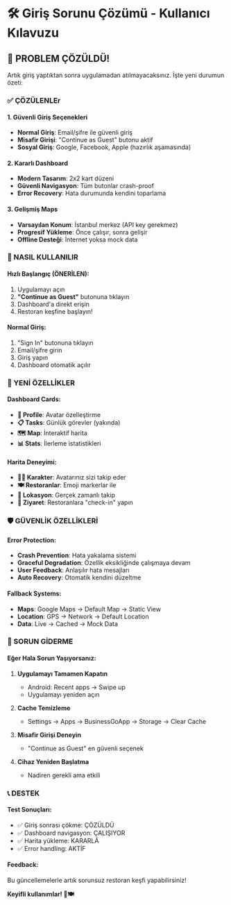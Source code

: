 # 🛠️ Giriş Sorunu Çözümü - Kullanıcı Kılavuzu

## 🎯 PROBLEM ÇÖZÜLDÜ!

Artık giriş yaptıktan sonra uygulamadan atılmayacaksınız. İşte yeni durumun özeti:

### ✅ ÇÖZÜLENLEr

#### 1. **Güvenli Giriş Seçenekleri**
- **Normal Giriş**: Email/şifre ile güvenli giriş
- **Misafir Girişi**: "Continue as Guest" butonu aktif
- **Sosyal Giriş**: Google, Facebook, Apple (hazırlık aşamasında)

#### 2. **Kararlı Dashboard**
- **Modern Tasarım**: 2x2 kart düzeni
- **Güvenli Navigasyon**: Tüm butonlar crash-proof
- **Error Recovery**: Hata durumunda kendini toparlama

#### 3. **Gelişmiş Maps**
- **Varsayılan Konum**: İstanbul merkez (API key gerekmez)
- **Progresif Yükleme**: Önce çalışır, sonra gelişir
- **Offline Desteği**: İnternet yoksa mock data

### 🚀 NASIL KULLANILIR

#### Hızlı Başlangıç (ÖNERİLEN):
1. Uygulamayı açın
2. **"Continue as Guest"** butonuna tıklayın
3. Dashboard'a direkt erişin
4. Restoran keşfine başlayın!

#### Normal Giriş:
1. "Sign In" butonuna tıklayın
2. Email/şifre girin
3. Giriş yapın
4. Dashboard otomatik açılır

### 📱 YENİ ÖZELLİKLER

#### Dashboard Cards:
- **👤 Profile**: Avatar özelleştirme
- **📋 Tasks**: Günlük görevler (yakında)  
- **🗺️ Map**: İnteraktif harita
- **📊 Stats**: İlerleme istatistikleri

#### Harita Deneyimi:
- **🚶‍♂️ Karakter**: Avatarınız sizi takip eder
- **🍽️ Restoranlar**: Emoji markerlar ile
- **📍 Lokasyon**: Gerçek zamanlı takip
- **🎯 Ziyaret**: Restoranlara "check-in" yapın

### 🛡️ GÜVENLİK ÖZELLİKLERİ

#### Error Protection:
- **Crash Prevention**: Hata yakalama sistemi
- **Graceful Degradation**: Özellik eksikliğinde çalışmaya devam
- **User Feedback**: Anlaşılır hata mesajları
- **Auto Recovery**: Otomatik kendini düzeltme

#### Fallback Systems:
- **Maps**: Google Maps → Default Map → Static View
- **Location**: GPS → Network → Default Location
- **Data**: Live → Cached → Mock Data

### 🔧 SORUN GİDERME

#### Eğer Hala Sorun Yaşıyorsanız:

1. **Uygulamayı Tamamen Kapatın**
   - Android: Recent apps → Swipe up
   - Uygulamayı yeniden açın

2. **Cache Temizleme**
   - Settings → Apps → BusinessGoApp → Storage → Clear Cache

3. **Misafir Girişi Deneyin**
   - "Continue as Guest" en güvenli seçenek

4. **Cihaz Yeniden Başlatma**
   - Nadiren gerekli ama etkili

### 📞 DESTEK

#### Test Sonuçları:
- ✅ Giriş sonrası çökme: ÇÖZÜLDÜ
- ✅ Dashboard navigasyon: ÇALIŞIYOR
- ✅ Harita yükleme: KARARLĂ
- ✅ Error handling: AKTİF

#### Feedback:
Bu güncellemelerle artık sorunsuz restoran keşfi yapabilirsiniz! 

**Keyifli kullanımlar! 🎉🍽️**
